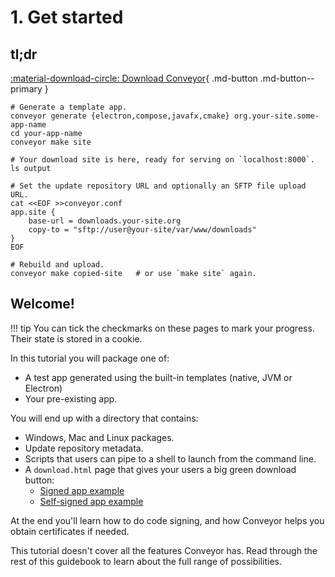# 1. Get started

## tl;dr

[ :material-download-circle: Download Conveyor](https://downloads.hydraulic.dev/conveyor/download.html){ .md-button .md-button--primary }

```shell
# Generate a template app.
conveyor generate {electron,compose,javafx,cmake} org.your-site.some-app-name
cd your-app-name
conveyor make site

# Your download site is here, ready for serving on `localhost:8000`.
ls output

# Set the update repository URL and optionally an SFTP file upload URL.
cat <<EOF >>conveyor.conf
app.site { 
    base-url = downloads.your-site.org
    copy-to = "sftp://user@your-site/var/www/downloads"
}
EOF

# Rebuild and upload.
conveyor make copied-site   # or use `make site` again.
```

## Welcome!

!!! tip
    You can tick the checkmarks on these pages to mark your progress. Their state is stored in a cookie.

In this tutorial you will package one of:

* A test app generated using the built-in templates (native, JVM or Electron)
* Your pre-existing app.

You will end up with a directory that contains:

* Windows, Mac and Linux packages.
* Update repository metadata.
* Scripts that users can pipe to a shell to launch from the command line.
* A `download.html` page that gives your users a big green download button:
    * [Signed app example](https://downloads.hydraulic.dev/eton-sample/download.html) 
    * [Self-signed app example](https://downloads.hydraulic.dev/eton-sample/selfsigned/download.html)

At the end you'll learn how to do code signing, and how Conveyor helps you obtain certificates if needed. 

This tutorial doesn't cover all the features Conveyor has. Read through the rest of this guidebook to learn about the full range of possibilities.

<script>var tutorialSection = 1;</script>
